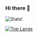 ### Hi there 👋
![Stats!](https://github-readme-stats.vercel.app/api?username=josiaskas&count_private=true&theme=algolia)

[![Top Langs](https://github-readme-stats.vercel.app/api/top-langs/?username=josiaskas&langs_count=12&count_private=true)](https://github.com/anuraghazra/github-readme-stats)
<!--
**josiaskas/josiaskas** is a ✨ _special_ ✨ repository because its `README.md` (this file) appears on your GitHub profile.

Here are some ideas to get you started:

- 🔭 I’m currently working on ...
- 🌱 I’m currently learning ...
- 👯 I’m looking to collaborate on ...
- 🤔 I’m looking for help with ...
- 💬 Ask me about ...
- 📫 How to reach me: ...
- 😄 Pronouns: ...
- ⚡ Fun fact: ...
-->
